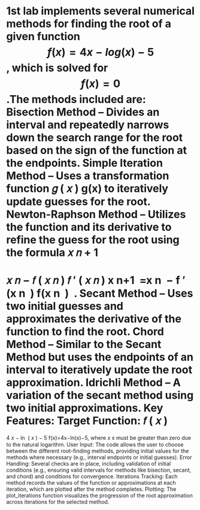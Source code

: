 1st lab implements several numerical methods for finding the root of a given function $$f(x)=4x-log(x)-5$$, which is solved for $$f(x)=0$$.The methods included are:
Bisection Method – Divides an interval and repeatedly narrows down the search range for the root based on the sign of the function at the endpoints.
Simple Iteration Method – Uses a transformation function 
𝑔
(
𝑥
)
g(x) to iteratively update guesses for the root.
Newton-Raphson Method – Utilizes the function and its derivative to refine the guess for the root using the formula 
𝑥
𝑛
+
1
=
𝑥
𝑛
−
𝑓
(
𝑥
𝑛
)
𝑓
′
(
𝑥
𝑛
)
x 
n+1
​
 =x 
n
​
 − 
f 
′
 (x 
n
​
 )
f(x 
n
​
 )
​
 .
Secant Method – Uses two initial guesses and approximates the derivative of the function to find the root.
Chord Method – Similar to the Secant Method but uses the endpoints of an interval to iteratively update the root approximation.
Idrichli Method – A variation of the secant method using two initial approximations.
Key Features:
Target Function: 
𝑓
(
𝑥
)
=
4
𝑥
−
ln
⁡
(
𝑥
)
−
5
f(x)=4x−ln(x)−5, where 
𝑥
x must be greater than zero due to the natural logarithm.
User Input: The code allows the user to choose between the different root-finding methods, providing initial values for the methods where necessary (e.g., interval endpoints or initial guesses).
Error Handling: Several checks are in place, including validation of initial conditions (e.g., ensuring valid intervals for methods like bisection, secant, and chord) and conditions for convergence.
Iterations Tracking: Each method records the values of the function or approximations at each iteration, which are plotted after the method completes.
Plotting: The plot_iterations function visualizes the progression of the root approximation across iterations for the selected method.
